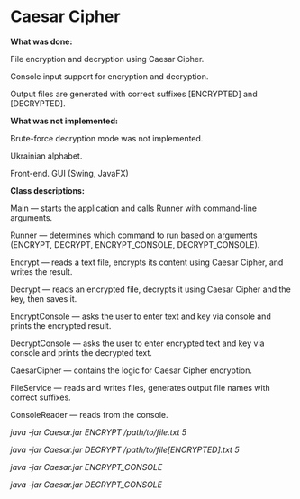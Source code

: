 # Caesar Cipher

**What was done:**

File encryption and decryption using Caesar Cipher.

Console input support for encryption and decryption.

Output files are generated with correct suffixes [ENCRYPTED] and [DECRYPTED].

**What was not implemented:**

Brute-force decryption mode was not implemented.

Ukrainian alphabet.

Front-end. GUI (Swing, JavaFX) 

**Class descriptions:**

Main — starts the application and calls Runner with command-line arguments.

Runner — determines which command to run based on arguments (ENCRYPT, DECRYPT, ENCRYPT_CONSOLE, DECRYPT_CONSOLE).

Encrypt — reads a text file, encrypts its content using Caesar Cipher, and writes the result.

Decrypt — reads an encrypted file, decrypts it using Caesar Cipher and the key, then saves it.

EncryptConsole — asks the user to enter text and key via console and prints the encrypted result.

DecryptConsole — asks the user to enter encrypted text and key via console and prints the decrypted text.

CaesarCipher — contains the logic for Caesar Cipher encryption.

FileService — reads and writes files, generates output file names with correct suffixes.

ConsoleReader — reads from the console.

*java -jar Caesar.jar ENCRYPT /path/to/file.txt 5*

*java -jar Caesar.jar DECRYPT /path/to/file[ENCRYPTED].txt 5*

*java -jar Caesar.jar ENCRYPT_CONSOLE*

*java -jar Caesar.jar DECRYPT_CONSOLE*

